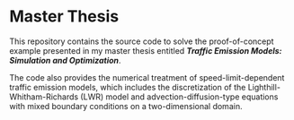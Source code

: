 # Master Thesis
This repository contains the source code to solve the proof-of-concept example presented in my master thesis entitled ***Traffic Emission Models: Simulation and Optimization***. 

The code also provides the numerical treatment of speed-limit-dependent traffic emission models, which includes the discretization of the 
Lighthill-Whitham-Richards (LWR) model and advection-diffusion-type equations with mixed boundary conditions on a two-dimensional domain.
